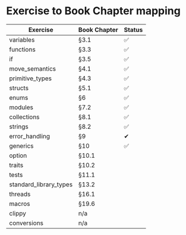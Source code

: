# Exercise to Book Chapter mapping

| Exercise               | Book Chapter | Status |
| ---------------------- | ------------ | ------ |
| variables              | §3.1         | ✅     |
| functions              | §3.3         | ✅     |
| if                     | §3.5         | ✅     |
| move_semantics         | §4.1         | ✅     |
| primitive_types        | §4.3         | ✅     |
| structs                | §5.1         | ✅     |
| enums                  | §6           | ✅     |
| modules                | §7.2         | ✅     |
| collections            | §8.1         | ✅     |
| strings                | §8.2         | ✅     |
| error_handling         | §9           | ✔      |
| generics               | §10          | ✅     |
| option                 | §10.1        |        |
| traits                 | §10.2        |        |
| tests                  | §11.1        |        |
| standard_library_types | §13.2        |        |
| threads                | §16.1        |        |
| macros                 | §19.6        |        |
| clippy                 | n/a          |        |
| conversions            | n/a          |        |

